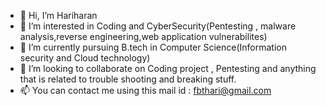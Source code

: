 - 👋 Hi, I’m Hariharan
- 👀 I’m interested in Coding and CyberSecurity(Pentesting , malware analysis,reverse engineering,web application vulnerabilites)
- 🌱 I’m currently pursuing B.tech in Computer Science(Information security and Cloud technology)
- 💞️ I’m looking to collaborate on Coding project , Pentesting and anything that is related to trouble shooting and breaking stuff.
- 📫 You can contact me using this mail id : fbthari@gmail.com

<!---
UltimatePow3r/UltimatePow3r is a ✨ special ✨ repository because its `README.md` (this file) appears on your GitHub profile.
You can click the Preview link to take a look at your changes.
--->
